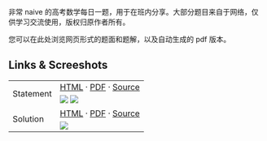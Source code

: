 非常 naive 的高考数学每日一题，用于在班内分享。大部分题目来自于网络，仅供学习交流使用，版权归原作者所有。

您可以在此处浏览网页形式的题面和题解，以及自动生成的 pdf 版本。

## Links & Screeshots

<table>
<tbody>
<tr>
  <td rowspan=2>
    Statement
  </td>
  <td>
    <a href="https://memset0.github.io/naive-math-problem/slides.md.html">HTML</a> ·
    <a href="https://memset0.github.io/naive-math-problem/Interesting%20Math%20Problems.pdf">PDF</a> ·
    <a href="https://github.com/memset0/naive-math-problem/blob/master/slides.md.html">Source</a>
  </td>
</tr>
<tr>
  <td>
    <img src="https://memset0.github.io/naive-math-problem/images/statement-1.png">
    <img src="https://memset0.github.io/naive-math-problem/images/statement-2.png">
  </td>
</tr>
<tr>
  <td rowspan=2>
    Solution
  </td>
  <td>
    <a href="https://memset0.github.io/naive-math-problem/latex.md.html">HTML</a> ·
    <a href="https://memset0.github.io/naive-math-problem/Solution%20of%20Interesting%20Math%20Problems.pdf">PDF</a> ·
    <a href="https://github.com/memset0/naive-math-problem/blob/master/latex.md.html">Source</a>
  </td>
</tr>
<tr>
  <td>
    <img src="https://memset0.github.io/naive-math-problem/images/solution-1.png">
  </td>
</tr>
</tbody>
</table>